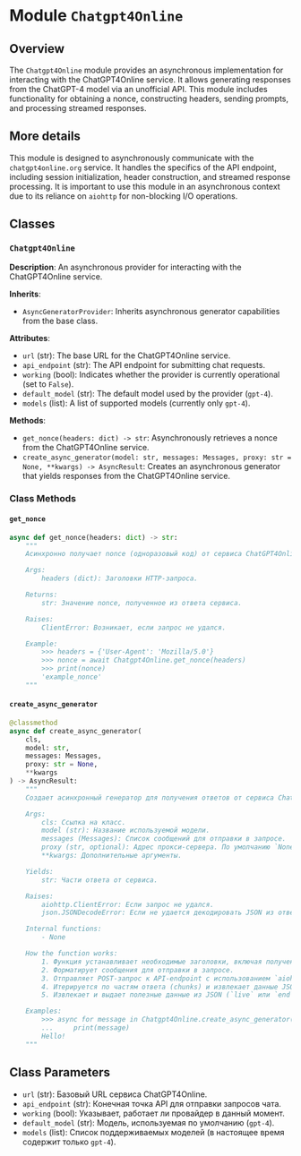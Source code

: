 # Module `Chatgpt4Online`

## Overview

The `Chatgpt4Online` module provides an asynchronous implementation for interacting with the ChatGPT4Online service. It allows generating responses from the ChatGPT-4 model via an unofficial API. This module includes functionality for obtaining a nonce, constructing headers, sending prompts, and processing streamed responses.

## More details

This module is designed to asynchronously communicate with the `chatgpt4online.org` service. It handles the specifics of the API endpoint, including session initialization, header construction, and streamed response processing. It is important to use this module in an asynchronous context due to its reliance on `aiohttp` for non-blocking I/O operations.

## Classes

### `Chatgpt4Online`

**Description**: An asynchronous provider for interacting with the ChatGPT4Online service.

**Inherits**:
- `AsyncGeneratorProvider`: Inherits asynchronous generator capabilities from the base class.

**Attributes**:
- `url` (str): The base URL for the ChatGPT4Online service.
- `api_endpoint` (str): The API endpoint for submitting chat requests.
- `working` (bool): Indicates whether the provider is currently operational (set to `False`).
- `default_model` (str): The default model used by the provider (`gpt-4`).
- `models` (list): A list of supported models (currently only `gpt-4`).

**Methods**:
- `get_nonce(headers: dict) -> str`: Asynchronously retrieves a nonce from the ChatGPT4Online service.
- `create_async_generator(model: str, messages: Messages, proxy: str = None, **kwargs) -> AsyncResult`: Creates an asynchronous generator that yields responses from the ChatGPT4Online service.

### Class Methods

#### `get_nonce`

```python
async def get_nonce(headers: dict) -> str:
    """
    Асинхронно получает nonce (одноразовый код) от сервиса ChatGPT4Online.

    Args:
        headers (dict): Заголовки HTTP-запроса.

    Returns:
        str: Значение nonce, полученное из ответа сервиса.

    Raises:
        ClientError: Возникает, если запрос не удался.

    Example:
        >>> headers = {'User-Agent': 'Mozilla/5.0'}
        >>> nonce = await Chatgpt4Online.get_nonce(headers)
        >>> print(nonce)
        'example_nonce'
    """
```

#### `create_async_generator`

```python
@classmethod
async def create_async_generator(
    cls,
    model: str,
    messages: Messages,
    proxy: str = None,
    **kwargs
) -> AsyncResult:
    """
    Создает асинхронный генератор для получения ответов от сервиса ChatGPT4Online.

    Args:
        cls: Ссылка на класс.
        model (str): Название используемой модели.
        messages (Messages): Список сообщений для отправки в запросе.
        proxy (str, optional): Адрес прокси-сервера. По умолчанию `None`.
        **kwargs: Дополнительные аргументы.

    Yields:
        str: Части ответа от сервиса.

    Raises:
        aiohttp.ClientError: Если запрос не удался.
        json.JSONDecodeError: Если не удается декодировать JSON из ответа.

    Internal functions:
        - None

    How the function works:
        1. Функция устанавливает необходимые заголовки, включая полученный nonce.
        2. Форматирует сообщения для отправки в запросе.
        3. Отправляет POST-запрос к API-endpoint с использованием `aiohttp.ClientSession`.
        4. Итерируется по частям ответа (chunks) и извлекает данные JSON.
        5. Извлекает и выдает полезные данные из JSON (`live` или `end`).

    Examples:
        >>> async for message in Chatgpt4Online.create_async_generator(model='gpt-4', messages=[{'role': 'user', 'content': 'Hello'}]):
        ...     print(message)
        Hello!
    """
```

## Class Parameters

- `url` (str): Базовый URL сервиса ChatGPT4Online.
- `api_endpoint` (str): Конечная точка API для отправки запросов чата.
- `working` (bool): Указывает, работает ли провайдер в данный момент.
- `default_model` (str): Модель, используемая по умолчанию (`gpt-4`).
- `models` (list): Список поддерживаемых моделей (в настоящее время содержит только `gpt-4`).